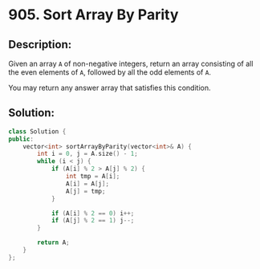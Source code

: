 # 905. Sort Array By Parity

## Description:

Given an array `A` of non-negative integers, return an array consisting of all the even elements of `A`, followed by all the odd elements of `A`.

You may return any answer array that satisfies this condition.

## Solution:

```c++
class Solution {
public:
    vector<int> sortArrayByParity(vector<int>& A) {
        int i = 0, j = A.size() - 1;
        while (i < j) {
            if (A[i] % 2 > A[j] % 2) {
                int tmp = A[i];
                A[i] = A[j];
                A[j] = tmp;
            }

            if (A[i] % 2 == 0) i++;
            if (A[j] % 2 == 1) j--;
        }

        return A;
    }
};
```

<!-- remark：

-  -->
